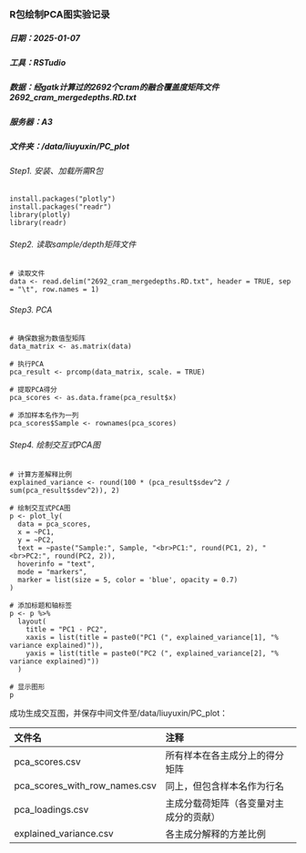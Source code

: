 ### R包绘制PCA图实验记录

##### 日期：2025-01-07

##### 工具：RSTudio

##### 数据：经gatk计算过的2692个cram的融合覆盖度矩阵文件2692_cram_mergedepths.RD.txt

##### 服务器：A3

##### 文件夹：/data/liuyuxin/PC_plot

###### Step1. 安装、加载所需R包

```markup
install.packages("plotly")
install.packages("readr")
library(plotly)
library(readr)
```

###### Step2. 读取sample/depth矩阵文件

```markup
# 读取文件
data <- read.delim("2692_cram_mergedepths.RD.txt", header = TRUE, sep = "\t", row.names = 1)
```

###### Step3. PCA

```markup
# 确保数据为数值型矩阵
data_matrix <- as.matrix(data)

# 执行PCA
pca_result <- prcomp(data_matrix, scale. = TRUE)

# 提取PCA得分
pca_scores <- as.data.frame(pca_result$x)

# 添加样本名作为一列
pca_scores$Sample <- rownames(pca_scores)

```

###### Step4. 绘制交互式PCA图

```markup
# 计算方差解释比例
explained_variance <- round(100 * (pca_result$sdev^2 / sum(pca_result$sdev^2)), 2)

# 绘制交互式PCA图
p <- plot_ly(
  data = pca_scores,
  x = ~PC1,
  y = ~PC2,
  text = ~paste("Sample:", Sample, "<br>PC1:", round(PC1, 2), "<br>PC2:", round(PC2, 2)),
  hoverinfo = "text",
  mode = "markers",
  marker = list(size = 5, color = 'blue', opacity = 0.7)
)

# 添加标题和轴标签
p <- p %>%
  layout(
    title = "PC1 - PC2",
    xaxis = list(title = paste0("PC1 (", explained_variance[1], "% variance explained)")),
    yaxis = list(title = paste0("PC2 (", explained_variance[2], "% variance explained)"))
  )

# 显示图形
p
```

成功生成交互图，并保存中间文件至/data/liuyuxin/PC_plot：

| 文件名                           | 注释                  |
| :---------------------------- | :------------------ |
| pca_scores.csv                | 所有样本在各主成分上的得分矩阵     |
| pca_scores_with_row_names.csv | 同上，但包含样本名作为行名       |
| pca_loadings.csv              | 主成分载荷矩阵（各变量对主成分的贡献） |
| explained_variance.csv        | 各主成分解释的方差比例         |

